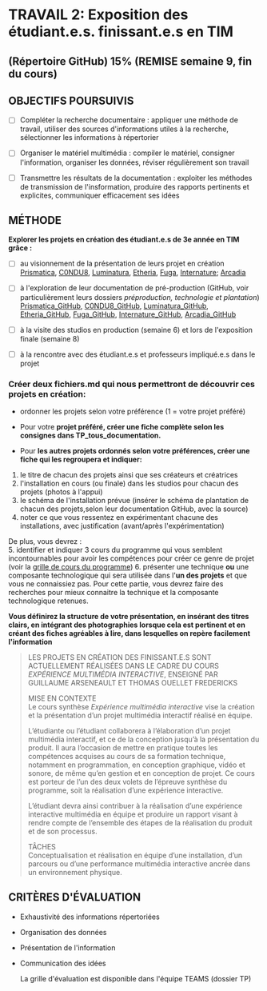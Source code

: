 # TRAVAIL 2: Exposition des étudiant.e.s. finissant.e.s en TIM
## (Répertoire GitHub) 15% (REMISE semaine 9, fin du cours)

## OBJECTIFS POURSUIVIS 
- [ ] Compléter la recherche documentaire : appliquer une méthode de travail, utiliser des sources d'informations utiles à la recherche, sélectionner les informations à répertorier
- [ ] Organiser le matériel multimédia : compiler le matériel, consigner l'information, organiser les données, réviser régulièrement son travail
- [ ] Transmettre les résultats de la documentation : exploiter les méthodes de transmission de l'insformation, produire des rapports pertinents et explicites, communiquer efficacement ses idées


## MÉTHODE

**Explorer les projets en création des étudiant.e.s de 3e année en TIM grâce :**
- [ ] au visionnement de la présentation de leurs projet en création
      [Prismatica](https://www.youtube.com/watch?v=d6NkifknkFk), [C0NDU8](https://www.youtube.com/watch?v=wziDJZdT_d4), [Luminatura](https://www.youtube.com/watch?v=i6xJno_NFSc),                [Etheria](https://www.youtube.com/watch?v=nwJlMtzI-8g), [Fuga](https://www.youtube.com/watch?v=rhUf4A05L-w), [Internature](https://www.youtube.com/watch?v=pLxNPbXbVRE);  [Arcadia](https://www.youtube.com/watch?v=5qRcwjpivJs)

- [ ] à l'exploration de leur documentation de pré-production (GitHub, voir particulièrement leurs dossiers *préproduction, technologie et plantation*)
      [Prismatica_GitHub](https://pootpookies.github.io/Prismatica/), [C0NDU8_GitHub](https://gearshift-games.github.io/Web-C0N-DU8/#/), [Luminatura_GitHub](https://miaou-mafia.github.io/projet-luminatura/#/), [Etheria_GitHub](https://ethereal-creators.github.io/Etheria/#/), [Fuga_GitHub](https://escapism-fuga.github.io/Fuga/#/), [Internature_GitHub](https://tprangers.github.io/internature/), [Arcadia_GitHub](https://cousi-cousa.github.io/Arcadia/#/)  
- [ ] à la visite des studios en production (semaine 6) et lors de l'exposition finale (semaine 8)
- [ ] à la rencontre avec des étudiant.e.s et professeurs impliqué.e.s dans le projet

### Créer deux fichiers.md qui nous permettront de découvrir ces projets en création:
- ordonner les projets selon votre préférence (1 = votre projet préféré)
- Pour votre **projet préféré, créer une fiche complète selon les consignes dans TP_tous_documentation.**


- Pour **les autres projets ordonnés selon votre préférences, créer une fiche qui les regroupera et indiquer:**
1. le titre de chacun des projets ainsi que ses créateurs et créatrices
2. l'installation en cours (ou finale) dans les studios pour chacun des projets (photos à l'appui)
3. le schéma de l'installation prévue (insérer le schéma de plantation de chacun des projets,selon leur documentation GitHub, avec la source)
4. noter ce que vous ressentez en expérimentant chacune des installations, avec justification (avant/après l'expérimentation)<BR>

De plus, vous devrez :<BR>
      5. identifier et indiquer 3 cours du programme qui vous semblent incontournables pour avoir les compétences pour créer ce genre de projet (voir la [grille de cours du programme](https://www.cmontmorency.qc.ca/programmes/nos-programmes-detudes/techniques/techniques-dintegration-multimedia/grille-de-cours/))
      6. présenter une technique **ou** une composante technologique qui sera utilisée dans l'**un des projets** et que vous ne connaissiez pas.  Pour cette partie, vous devrez faire des recherches pour mieux connaitre la technique et la composante technologique retenues.

**Vous définirez la structure de votre présentation, en insérant des titres clairs, en intégrant des photographies lorsque cela est pertinent et en créant des fiches agréables à lire, dans lesquelles on repère facilement l'information**

> LES PROJETS EN CRÉATION DES FINISSANT.E.S  SONT ACTUELLEMENT RÉALISÉES DANS LE CADRE DU COURS *EXPÉRIENCE MULTIMÉDIA INTERACTIVE*, ENSEIGNÉ PAR GUILLAUME ARSENEAULT ET THOMAS OUELLET FREDERICKS
>
> MISE EN CONTEXTE<BR>
> Le cours synthèse *Expérience multimédia interactive* vise la création et la présentation d’un projet multimédia interactif réalisé en équipe.
>
> L’étudiante ou l’étudiant collaborera à l’élaboration d’un projet multimédia interactif, et ce de la conception jusqu’à la présentation du produit. Il aura l’occasion de mettre en pratique toutes les compétences acquises au cours de sa formation technique, notamment en programmation, en conception graphique, vidéo et sonore, de même qu’en gestion et en conception de projet. Ce cours est porteur de l’un des deux volets de l’épreuve synthèse du programme, soit la réalisation d’une expérience interactive.
>
> L’étudiant devra ainsi contribuer à la réalisation d’une expérience interactive multimédia en équipe et produire un rapport visant à rendre compte de l’ensemble des étapes de la réalisation du produit et de son processus.
>
> TÂCHES<BR>
> Conceptualisation et réalisation en équipe d’une installation, d’un parcours ou d’une performance multimédia interactive ancrée dans un environnement physique.



## CRITÈRES D'ÉVALUATION
- Exhaustivité des informations répertoriées
- Organisation des données
- Présentation de l'information
- Communication des idées

  La grille d'évaluation est disponible dans l'équipe TEAMS (dossier TP)

